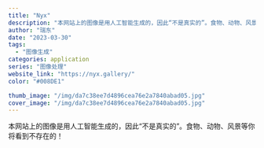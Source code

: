 ```yaml
---
title: "Nyx"
description: "本网站上的图像是用人工智能生成的，因此“不是真实的”。食物、动物、风景等你将看到不存在的！"
author: "瑞东"
date: "2023-03-30"
tags:
  - "图像生成"
categories: application
series: "图像处理"
website_link: "https://nyx.gallery/"
color: "#008DE1"

thumb_image: "/img/da7c38ee7d4896cea76e2a7840abad05.jpg"
cover_image: "/img/da7c38ee7d4896cea76e2a7840abad05.jpg"
---
```


本网站上的图像是用人工智能生成的，因此“不是真实的”。食物、动物、风景等你将看到不存在的！